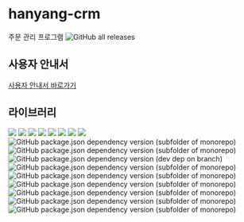 # hanyang-crm

주문 관리 프로그램
![GitHub all releases](https://img.shields.io/github/downloads/limhaksu/hanyang-crm/total?color=dark-green)

## 사용자 안내서

[사용자 안내서 바로가기](https://www.notion.so/CRM-d04e8e655a0544a0b5fcd4c0c1d62e91)

## 라이브러리

<a href="https://www.typescriptlang.org/"><img src="https://img.shields.io/badge/Typescript-2F74C0?style=for-the-badge&logo=Typescript&logoColor=white"/></a> <a href="https://reactjs.org/"><img src="https://img.shields.io/badge/React-50D3F3?style=for-the-badge&logo=React&logoColor=white"/></a> <a href="https://www.electronjs.org/"><img src="https://img.shields.io/badge/Electron-3f3f63?style=for-the-badge&logo=Electron&logoColor=white"/></a> <a href="https://reactrouter.com/"><img src="https://img.shields.io/badge/react-router-000000?style=for-the-badge&logo=react-router&logoColor=white"/></a> <a href="https://react-redux.js.org/"><img src="https://img.shields.io/badge/react-redux-7248B6?style=for-the-badge&logo=redux&logoColor=white"/></a> <a href="https://redux-saga.js.org/"><img src="https://img.shields.io/badge/redux-saga-80D060?style=for-the-badge&logo=redux-saga&logoColor=white"/></a> <a href="https://www.npmjs.com/package/sqlite3"><img src="https://img.shields.io/badge/sqlite3-63B3DF?style=for-the-badge&logo=sqlite&logoColor=white"/></a> <a href="https://material-ui.com/"><img src="https://img.shields.io/badge/materialui-1976D2?style=for-the-badge&logo=material-ui&logoColor=white"/></a>  
![GitHub package.json dependency version (subfolder of monorepo)](https://img.shields.io/github/package-json/dependency-version/limhaksu/hanyang-crm/immer?color=green&filename=package.json) ![GitHub package.json dependency version (subfolder of monorepo)](https://img.shields.io/github/package-json/dependency-version/limhaksu/hanyang-crm/react-beautiful-dnd?color=green&filename=package.json) ![GitHub package.json dependency version (dev dep on branch)](https://img.shields.io/github/package-json/dependency-version/limhaksu/hanyang-crm/dev/electron-builder?color=green) ![GitHub package.json dependency version (subfolder of monorepo)](https://img.shields.io/github/package-json/dependency-version/limhaksu/hanyang-crm/typesafe-actions?color=green&filename=package.json) ![GitHub package.json dependency version (subfolder of monorepo)](https://img.shields.io/github/package-json/dependency-version/limhaksu/hanyang-crm/d3?color=dark-green&filename=package.json) ![GitHub package.json dependency version (subfolder of monorepo)](https://img.shields.io/github/package-json/dependency-version/limhaksu/hanyang-crm/node-hid?color=dark-green&filename=package.json) ![GitHub package.json dependency version (subfolder of monorepo)](https://img.shields.io/github/package-json/dependency-version/limhaksu/hanyang-crm/electron-pos-printer?color=dark-green&filename=package.json) ![GitHub package.json dependency version (subfolder of monorepo)](https://img.shields.io/github/package-json/dependency-version/limhaksu/hanyang-crm/node-thermal-printer?color=dark-green&filename=package.json) ![GitHub package.json dependency version (subfolder of monorepo)](https://img.shields.io/github/package-json/dependency-version/limhaksu/hanyang-crm/serialport?color=dark-green&filename=package.json)
